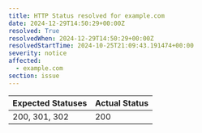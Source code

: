 ```yaml
---
title: HTTP Status resolved for example.com
date: 2024-12-29T14:50:29+00:00Z
resolved: True
resolvedWhen: 2024-12-29T14:50:29+00:00Z
resolvedStartTime: 2024-10-25T21:09:43.191474+00:00
severity: notice
affected:
  - example.com
section: issue
---
```


| Expected Statuses | Actual Status  |
|-------------------|----------------|
| 200, 301, 302 | 200 |
